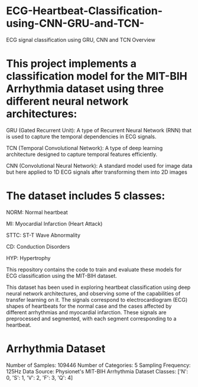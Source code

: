 # ECG-Heartbeat-Classification-using-CNN-GRU-and-TCN-
ECG signal classification using GRU, CNN  and TCN 
Overview
# This project implements a classification model for the MIT-BIH Arrhythmia dataset using three different neural network architectures:

 GRU (Gated Recurrent Unit): A type of Recurrent Neural Network (RNN) that is used to capture the temporal dependencies in ECG signals.

TCN (Temporal Convolutional Network): A type of deep learning architecture designed to capture temporal features efficiently.

CNN (Convolutional Neural Network): A standard model used for image data but here applied to 1D ECG signals after transforming them into 2D images

# The dataset includes 5 classes:

NORM: Normal heartbeat

MI: Myocardial Infarction (Heart Attack)

STTC: ST-T Wave Abnormality

CD: Conduction Disorders

HYP: Hypertrophy

This repository contains the code to train and evaluate these models for ECG classification using the MIT-BIH dataset.

This dataset has been used in exploring heartbeat classification using deep neural network architectures, and observing some of the capabilities of transfer learning on it. The signals correspond to electrocardiogram (ECG) shapes of heartbeats for the normal case and the cases affected by different arrhythmias and myocardial infarction. These signals are preprocessed and segmented, with each segment corresponding to a heartbeat.
# Arrhythmia Dataset
Number of Samples: 109446
Number of Categories: 5
Sampling Frequency: 125Hz
Data Source: Physionet's MIT-BIH Arrhythmia Dataset
Classes: ['N': 0, 'S': 1, 'V': 2, 'F': 3, 'Q': 4]

